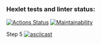 ### Hexlet tests and linter status:
[![Actions Status](https://github.com/Ahiles3005/php-project-45/workflows/hexlet-check/badge.svg)](https://github.com/Ahiles3005/php-project-45/actions)
[![Maintainability](https://api.codeclimate.com/v1/badges/015597d9b8c7ad037af8/maintainability)](https://codeclimate.com/github/Ahiles3005/php-project-45/maintainability)

Step 5
[![asciicast](https://asciinema.org/a/dABsvhL4dY7l2oqNqwyoLzWev.svg)](https://asciinema.org/a/dABsvhL4dY7l2oqNqwyoLzWev)